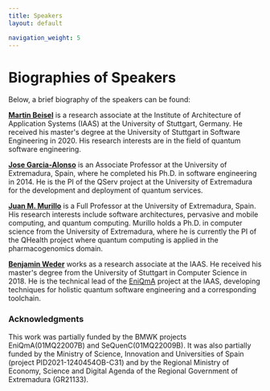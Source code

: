 ```yaml
---
title: Speakers
layout: default

navigation_weight: 5
---
```


# Biographies of Speakers

Below, a brief biography of the speakers can be found:

[**Martin Beisel**](https://www.iaas.uni-stuttgart.de/en/institute/team/Beisel/) is a research associate at the Institute of Architecture of Application Systems (IAAS) at the University of Stuttgart, Germany.
He received his master's degree at the University of Stuttgart in Software Engineering in 2020. 
His research interests are in the field of quantum software engineering. 

[**Jose Garcia-Alonso**](https://www.unex.es/conoce-la-uex/centros/epcc/centro/profesores/info/profesor?id_pro=jgaralo) is an Associate Professor at the University of Extremadura, Spain, where he completed his Ph.D. in software engineering in 2014.
He is the PI of the QServ project at the University of Extremadura for the development and deployment of quantum services.

[**Juan M. Murillo**](https://www.unex.es/conoce-la-uex/centros/epcc/centro/profesores/info/profesor?id_pro=juanmamu) is a Full Professor at the University of Extremadura, Spain.
His research interests include software architectures, pervasive and mobile computing, and quantum computing.
Murillo holds a Ph.D. in computer science from the University of Extremadura, where he is currently the PI of the QHealth project where quantum computing is applied in the pharmacogenomics domain.

[**Benjamin Weder**](https://www.iaas.uni-stuttgart.de/en/institute/team/Weder/) works as a research associate at the IAAS. 
He received his master's degree from the University of Stuttgart in Computer Science in 2018. 
He is the technical lead of the [EniQmA](https://www.iaas.uni-stuttgart.de/en/projects/EniQmA/) project at the IAAS, developing techniques for holistic quantum software engineering and a corresponding toolchain.

### Acknowledgments
This work was partially funded by the BMWK projects EniQmA(01MQ22007B) and SeQuenC(01MQ22009B).
It was also partially funded by the Ministry of Science, Innovation and Universities of Spain (project PID2021-1240454OB-C31) and by the Regional Ministry of Economy, Science and Digital Agenda of the Regional Government of Extremadura (GR21133).
